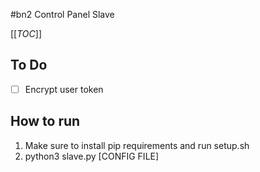 #bn2 Control Panel Slave

[[_TOC_]]

## To Do
- [ ] Encrypt user token


## How to run
1. Make sure to install pip requirements and run setup.sh
2. python3 slave.py [CONFIG FILE]


